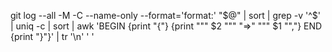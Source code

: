git log --all -M -C --name-only --format='format:' "$@" | sort | grep -v '^$' | uniq -c | sort | awk 'BEGIN {print "\{"} {print "\"" $2 "\"" "=>" "\"" $1 "\","} END {print "\}"}' | tr '\n' ' '

